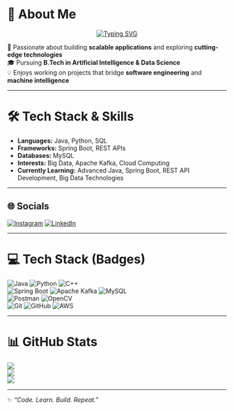 # 💫 About Me
<p align="center">
  <a href="https://github.com/vighnesh-xi">
     <img src="https://readme-typing-svg.herokuapp.com?font=Fira+Code&weight=600&size=24&duration=4000&pause=1000&color=00C7B7&center=true&vCenter=true&width=900&lines=Hi%2C+I%E2%80%99m+Vighnesh+Ise+%F0%9F%91%8B;AI+%26+Data+Science+Enthusiast+%F0%9F%A4%96;Skilled+in+Java+%26+Scalable+Applications+%F0%9F%92%BB;%F0%9F%9B%A0%EF%B8%8F+Passionate+about+Backend+Systems+%26+Architecture" alt="Typing SVG" />
  </a>
</p>

🚀 Passionate about building **scalable applications** and exploring **cutting-edge technologies**  
🎓 Pursuing **B.Tech in Artificial Intelligence & Data Science**  
💡 Enjoys working on projects that bridge **software engineering** and **machine intelligence**  

---

# 🛠 Tech Stack & Skills
- **Languages:** Java, Python, SQL  
- **Frameworks:** Spring Boot, REST APIs  
- **Databases:** MySQL  
- **Interests:** Big Data, Apache Kafka, Cloud Computing  
- **Currently Learning:** Advanced Java, Spring Boot, REST API Development, Big Data Technologies  

---

## 🌐 Socials
[![Instagram](https://img.shields.io/badge/Instagram-%23E4405F.svg?logo=Instagram&logoColor=white)](https://instagram.com/vighnesh.xi) 
[![LinkedIn](https://img.shields.io/badge/LinkedIn-%230077B5.svg?logo=linkedin&logoColor=white)](https://linkedin.com/in/connecttovighnesh)  

---

# 💻 Tech Stack (Badges)
![Java](https://img.shields.io/badge/java-%23ED8B00.svg?style=for-the-badge&logo=openjdk&logoColor=white) 
![Python](https://img.shields.io/badge/python-3670A0?style=for-the-badge&logo=python&logoColor=ffdd54) 
![C++](https://img.shields.io/badge/c++-%2300599C.svg?style=for-the-badge&logo=c%2B%2B&logoColor=white)  
![Spring Boot](https://img.shields.io/badge/springboot-%236DB33F.svg?style=for-the-badge&logo=springboot&logoColor=white) 
![Apache Kafka](https://img.shields.io/badge/Apache%20Kafka-000?style=for-the-badge&logo=apachekafka) 
![MySQL](https://img.shields.io/badge/mysql-4479A1.svg?style=for-the-badge&logo=mysql&logoColor=white)  
![Postman](https://img.shields.io/badge/Postman-FF6C37?style=for-the-badge&logo=postman&logoColor=white) 
![OpenCV](https://img.shields.io/badge/opencv-%23white.svg?style=for-the-badge&logo=opencv&logoColor=white)  
![Git](https://img.shields.io/badge/git-%23F05033.svg?style=for-the-badge&logo=git&logoColor=white) 
![GitHub](https://img.shields.io/badge/github-%23121011.svg?style=for-the-badge&logo=github&logoColor=white) 
![AWS](https://img.shields.io/badge/AWS-%23FF9900.svg?style=for-the-badge&logo=amazon-aws&logoColor=white)  

---

# 📊 GitHub Stats
![](https://github-readme-stats.vercel.app/api?username=vighnesh-xi&theme=nord&hide_border=false&include_all_commits=true&count_private=true)  
![](https://nirzak-streak-stats.vercel.app/?user=vighnesh-xi&theme=nord&hide_border=false)  
![](https://github-readme-stats.vercel.app/api/top-langs/?username=vighnesh-xi&theme=nord&hide_border=false&include_all_commits=true&count_private=true&layout=compact)  

---

✨ *“Code. Learn. Build. Repeat.”*  
